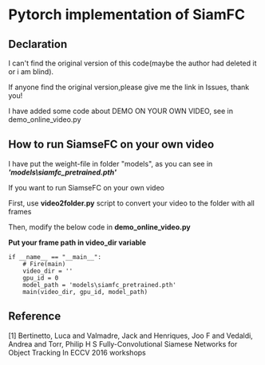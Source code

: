 # Pytorch implementation of SiamFC 

## Declaration
I can't find the original version of this code(maybe the author had deleted it or i am blind).

If anyone find the original version,please give me the link in Issues, thank you!

I have added some code about DEMO ON YOUR OWN VIDEO, see in demo_online_video.py

## How to run SiamseFC on your own video

I have put the weight-file in folder "models", as you can see in  ***'models\siamfc_pretrained.pth'***

If you want to  run SiamseFC on your own video

First, use **video2folder.py** script to convert your video to the folder with all frames

Then,  modify the below code in **demo_online_video.py**

**Put your frame path in video_dir variable**

```
if __name__ == "__main__":
    # Fire(main)
    video_dir = ''
    gpu_id = 0
    model_path = 'models\siamfc_pretrained.pth'
    main(video_dir, gpu_id, model_path)

```


## Reference
[1] Bertinetto, Luca and Valmadre, Jack and Henriques, Joo F and Vedaldi, Andrea and Torr, Philip H S
		Fully-Convolutional Siamese Networks for Object Tracking
		In ECCV 2016 workshops
